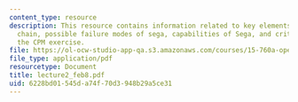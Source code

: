 ```yaml
---
content_type: resource
description: This resource contains information related to key elements of the value
  chain, possible failure modes of sega, capabilities of Sega, and critical path for
  the CPM exercise.
file: https://ol-ocw-studio-app-qa.s3.amazonaws.com/courses/15-760a-operations-management-spring-2002/6228bd01545da74f70d3948b29a5ce31_lecture2_feb8.pdf
file_type: application/pdf
resourcetype: Document
title: lecture2_feb8.pdf
uid: 6228bd01-545d-a74f-70d3-948b29a5ce31
---
```

